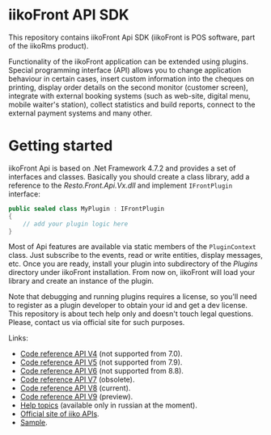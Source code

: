 # iikoFront API SDK #
This repository contains iikoFront Api SDK (iikoFront is POS software, part of the iikoRms product).

Functionality of the iikoFront application can be extended using plugins. Special programming interface (API) allows you to change application behaviour in certain cases, insert custom information into the cheques on printing, display order details on the second monitor (customer screen), integrate with external booking systems (such as web-site, digital menu, mobile waiter's station), collect statistics and build reports, connect to the external payment systems and many other.

# Getting started #
iikoFront Api is based on .Net Framework 4.7.2 and provides a set of interfaces and classes. Basically you should create a class library, add a reference to the _Resto.Front.Api.Vx.dll_ and implement `IFrontPlugin` interface: 

```C#
public sealed class MyPlugin : IFrontPlugin
{
    // add your plugin logic here
}
```

Most of Api features are available via static members of the `PluginContext` class. Just subscribe to the events, read or write entities, display messages, etc. Once you are ready, install your plugin into subdirectory of the _Plugins_ directory under iikoFront installation. From now on, iikoFront will load your library and create an instance of the plugin.

Note that debugging and running plugins requires a license, so you'll need to register as a plugin developer to obtain your id and get a dev license. This repository is about tech help only and doesn't touch legal questions. Please, contact us via official site for such purposes.

Links:

- [Code reference API V4](https://iiko.github.io/front.api.sdk/v4/) (not supported from 7.0).
- [Code reference API V5](https://iiko.github.io/front.api.sdk/v5/) (not supported from 7.9).
- [Code reference API V6](https://iiko.github.io/front.api.sdk/v6/) (not supported from 8.8).
- [Code reference API V7](https://iiko.github.io/front.api.sdk/v7/) (obsolete).
- [Code reference API V8](https://iiko.github.io/front.api.sdk/v8/) (current).
- [Code reference API V9](https://iiko.github.io/front.api.sdk/v9/) (preview).
- [Help topics](https://iiko.github.io/front.api.doc/) (available only in russian at the moment).
- [Official site of iiko APIs](http://help.iiko.ru/articles/api-documentations/getting-started).
- [Sample](https://github.com/iiko/front.api.sdk/tree/master/sample).

